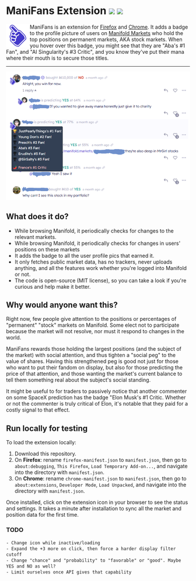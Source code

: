 # ManiFans Extension [![](https://img.shields.io/amo/v/manifans.svg?logo=firefox&style=flat)](https://addons.mozilla.org/en-US/firefox/addon/manifans/) [![](https://img.shields.io/chrome-web-store/v/hkccfpgeafncnjbahmjbkbmclamegmmd?logo=google-chrome)](https://chrome.google.com/webstore/detail/manifans/hkccfpgeafncnjbahmjbkbmclamegmmd?hl=en)



<img align="left" src="icons/icon128.png" height="65px">

ManiFans is an extension for [Firefox](https://addons.mozilla.org/en-US/firefox/addon/manifans/) and [Chrome](https://chrome.google.com/webstore/detail/manifans/hkccfpgeafncnjbahmjbkbmclamegmmd?hl=en). It adds a badge to the profile picture of users on [Manifold Markets](https://manifold.markets) who hold the top positions on permanent markets, AKA stock markets. When you hover over this badge, you might see that they are "Aba's #1 Fan", and "AI Singularity's #3 Critic", and you know they've put their mana where their mouth is to secure those titles.

-----------------

![screenshot showing extension in use](screenshot-redacted.png)



## What does it do?

 - While browsing Manifold, it periodically checks for changes to the relevant markets.
 - While browsing Manifold, it periodically checks for changes in users' positions on these markets
 - It adds the badge to all the user profile pics that earned it.
 - It only fetches public market data, has no trackers, never uploads anything, and all the features work whether you're logged into Manifold or not.
 - The code is open-source (MIT license), so you can take a look if you're curious and help make it better.

## Why would anyone want this?

Right now, few people give attention to the positions or percentages of "permanent" "stock" markets on Manifold. Some elect not to participate because the market will not resolve, nor must it respond to changes in the world.

ManiFans rewards those holding the largest positions (and the subject of the market) with social attention, and thus tighten a "social peg" to the value of shares. Having this strengthened peg is good not just for those who want to put their fandom on display, but also for those predicting the price of that attention, and those wanting the market's current balance to tell them something real about the subject's social standing.

It might be useful to for traders to passively notice that another commenter on some SpaceX prediction has the badge "Elon Musk's #1 Critic. Whether or not the commenter is truly critical of Elon, it's notable that they paid for a costly signal to that effect.

## Run locally for testing

To load the extension locally:

 1. Download this repository.
   1. On **Firefox**: rename `firefox-manifest.json` to `manifest.json`, then go to `about:debugging`, `This Firefox`, `Load Temporary Add-on...`, and navigate into the directory with `manifest.json`.
   1. On **Chrome**: rename `chrome-manifest.json` to `manifest.json`, then go to `about:extensions`, `Developer Mode`, `Load Unpacked`, and navigate into the directory with `manifest.json`.

Once installed, click on the extension icon in your browser to see the status and settings. It takes a minute after installation to sync all the market and position data for the first time.


### TODO
    - Change icon while inactive/loading
    - Expand the +3 more on click, then force a harder display filter cutoff
    - Change "chance" and "probability" to "favorable" or "good". Maybe YES and NO as well?
    - Limit ourselves once API gives that capability
